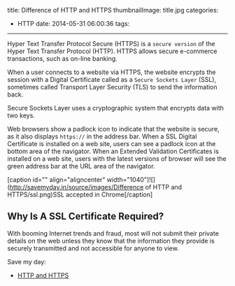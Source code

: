 title: Difference of HTTP and HTTPS
thumbnailImage: title.jpg
categories:
  - HTTP
date: 2014-05-31 06:00:36
tags:
---


Hyper Text Transfer Protocol Secure (HTTPS) is a `secure version` of the Hyper Text Transfer Protocol (HTTP). HTTPS allows secure e-commerce transactions, such as on-line banking.

<!--more-->

When a user connects to a website via HTTPS, the website encrypts the session with a Digital Certificate called as a `Secure Sockets Layer` (SSL), sometimes called Transport Layer Security (TLS) to send the information back.

Secure Sockets Layer uses a cryptographic system that encrypts data with two keys.

Web browsers show a padlock icon to indicate that the website is secure, as it also displays `https://` in the address bar. When a SSL Digital Certificate is installed on a web site, users can see a padlock icon at the bottom area of the navigator. When an Extended Validation Certificates is installed on a web site, users with the latest versions of browser will see the green address bar at the URL area of the navigator.

[caption id="" align="aligncenter" width="1040"]![](http://savemyday.in/source/images/Difference of HTTP and HTTPS/ssl.png)SSL accepted in Chrome[/caption]

## Why Is A SSL Certificate Required?

With booming Internet trends and fraud, most will not submit their private details on the web unless they know that the information they provide is securely transmitted and not accessible for anyone to view.

Save my day:
*	[HTTP and HTTPS](http://www.instantssl.com/ssl-certificate-products/https.html "HTTP and HTTPS")